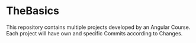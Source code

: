 # TheBasics

This repository contains multiple projects developed by an Angular Course. Each project will have own and specific Commits according to Changes.